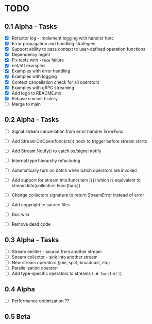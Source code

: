# TODO

## 0.1 Alpha - Tasks

* [x] Refactor log - implement logging with handler func
* [x] Error propagation and handling strategies
* [x] Support ability to pass context to user-defined operation functions
* [x] Dependency mgmt
* [x] Fix tests with `-race` failure
* [x] net/htt examples
* [x] Examples with error handling
* [x] Examples with logging
* [x] Context cancellation check for all operators
* [x] Examples with gRPC streaming
* [x] Add logo to README.md
* [x] Rebase commit history
* [ ] Merge to main

## 0.2 Alpha - Tasks
* [ ] Signal stream cancellation from error handler ErrorFunc
* [ ] Add Stream.OnOpen(func(ctx)) hook to trigger before stream starts
* [ ] Add Stream.Notify() to catch os/signal notify
* [ ] Internal type hierarchy refactoring
* [ ] Automatically turn on batch when batch operators are invoked
* [ ] Add support for stream.Into(func(item <type>){}) which is equivalent to stream.Into(collectors.Func(func))
* [ ] Change collectors signature to return StreamError instead of error
* [ ] Add copyright to source files
* [ ] Doc wiki
* [ ] Remove dead code


## 0.3 Alpha - Tasks
* [ ] Stream emitter - source from another stream
* [ ] Stream collector - sink into another stream
* [ ] New stream operators (join, split, broadcast, etc)
* [ ] Parallelization operator
* [ ] Add type-specific operators to streams (i.e. `SortInt()`)

## 0.4 Alpha
* [ ] Performance optimization ??

## 0.5 Beta
